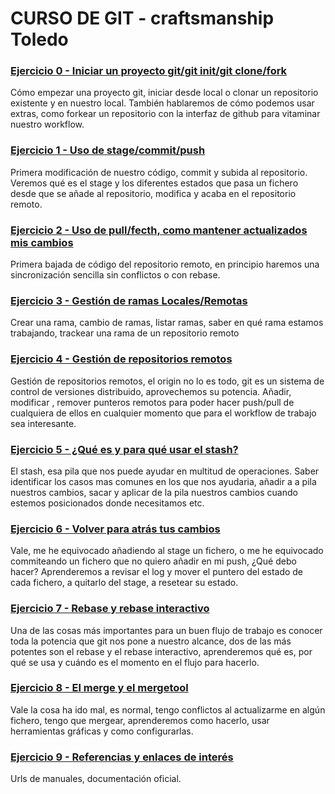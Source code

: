 # CURSO DE GIT - craftsmanship Toledo


### [Ejercicio 0 - Iniciar un proyecto git/git init/git clone/fork](ejercicios/zero/cero.md)

Cómo empezar una proyecto git, iniciar desde local o clonar un repositorio existente y en nuestro local. También hablaremos de cómo podemos usar extras, como forkear un repositorio con la interfaz de github para vitaminar nuestro workflow.

### [Ejercicio 1 - Uso de stage/commit/push](ejercicios/uno/uno.md)

Primera modificación de nuestro código, commit y subida al repositorio. Veremos qué es el stage y los diferentes estados que pasa un fichero desde que se añade al repositorio, modifica y acaba en el repositorio remoto.

### [Ejercicio 2 - Uso de pull/fecth, como mantener actualizados mis cambios](ejercicios/dos/dos.md)

Primera bajada de código del repositorio remoto, en principio haremos una sincronización sencilla sin conflictos o con rebase.

### [Ejercicio 3 - Gestión de ramas Locales/Remotas](ejercicios/tres/tres.md)

Crear una rama, cambio de ramas, listar ramas, saber en qué rama estamos trabajando, trackear una rama de un repositorio remoto

### [Ejercicio 4 - Gestión de repositorios remotos](ejercicios/cuatro/cuatro.md)

Gestión de repositorios remotos, el origin no lo es todo, git es un sistema de control de versiones distribuido, aprovechemos su potencia. Añadir, modificar , remover punteros remotos para poder hacer push/pull de cualquiera de ellos en cualquier momento que para el workflow de trabajo sea interesante.

### [Ejercicio 5 - ¿Qué es y para qué usar el stash?](ejercicios/cinco/cinco.md)

El stash, esa pila que nos puede ayudar en multitud de operaciones. Saber identificar los casos mas comunes en los que nos ayudaria, añadir a a pila nuestros cambios, sacar y aplicar de la pila nuestros cambios cuando estemos posicionados donde necesitamos etc.

### [Ejercicio 6 - Volver para atrás tus cambios](ejercicios/seis/seis.md)

Vale, me he equivocado añadiendo al stage un fichero, o me he equivocado commiteando un fichero que no quiero añadir en mi push, ¿Qué debo hacer? Aprenderemos a revisar el log y mover el puntero del estado de cada fichero, a quitarlo del stage, a resetear su estado.

### [Ejercicio 7 - Rebase y rebase interactivo](ejercicios/siete/siete.md)

Una de las cosas más importantes para un buen flujo de trabajo es conocer toda la potencia que git nos pone a nuestro alcance, dos de las más potentes son el rebase y el rebase interactivo, aprenderemos qué es, por qué se usa y cuándo es el momento en el flujo para hacerlo.

### [Ejercicio 8 - El merge y el mergetool](ejercicios/ocho/ocho.md)

Vale la cosa ha ido mal, es normal, tengo conflictos al actualizarme en algún fichero, tengo que mergear, aprenderemos como hacerlo, usar herramientas gráficas y como configurarlas.

### [Ejercicio 9 - Referencias y enlaces de interés](ejercicios/nueve/nueve.md)

Urls de manuales, documentación oficial.